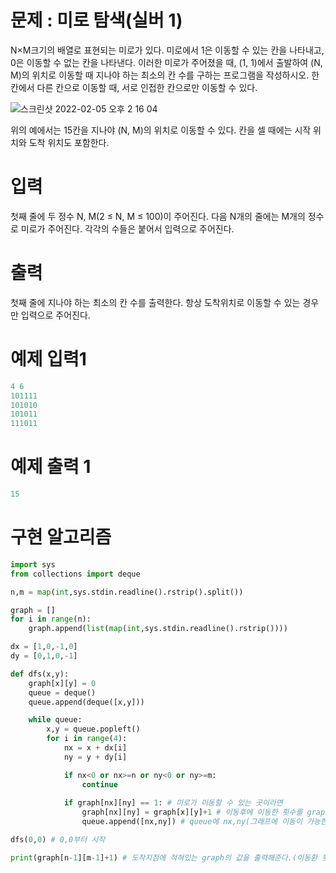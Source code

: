 # 문제 : 미로 탐색(실버 1)
N×M크기의 배열로 표현되는 미로가 있다.
미로에서 1은 이동할 수 있는 칸을 나타내고, 0은 이동할 수 없는 칸을 나타낸다. 이러한 미로가 주어졌을 때, (1, 1)에서 출발하여 (N, M)의 위치로 이동할 때 지나야 하는 최소의 칸 수를 구하는 프로그램을 작성하시오. 한 칸에서 다른 칸으로 이동할 때, 서로 인접한 칸으로만 이동할 수 있다.

![스크린샷 2022-02-05 오후 2 16 04](https://user-images.githubusercontent.com/69062776/152629700-8e6c5efc-d16c-4341-88ec-794a5c876d00.png)

위의 예에서는 15칸을 지나야 (N, M)의 위치로 이동할 수 있다. 칸을 셀 때에는 시작 위치와 도착 위치도 포함한다.

# 입력
첫째 줄에 두 정수 N, M(2 ≤ N, M ≤ 100)이 주어진다. 다음 N개의 줄에는 M개의 정수로 미로가 주어진다. 각각의 수들은 붙어서 입력으로 주어진다.

# 출력
첫째 줄에 지나야 하는 최소의 칸 수를 출력한다. 항상 도착위치로 이동할 수 있는 경우만 입력으로 주어진다.

# 예제 입력1
```python
4 6
101111
101010
101011
111011
```
# 예제 출력 1
```python
15
```

# 구현 알고리즘
```python
import sys
from collections import deque

n,m = map(int,sys.stdin.readline().rstrip().split())

graph = []
for i in range(n):
    graph.append(list(map(int,sys.stdin.readline().rstrip())))

dx = [1,0,-1,0]
dy = [0,1,0,-1]

def dfs(x,y):
    graph[x][y] = 0
    queue = deque()
    queue.append(deque([x,y]))

    while queue:
        x,y = queue.popleft()
        for i in range(4):
            nx = x + dx[i]
            ny = y + dy[i]

            if nx<0 or nx>=n or ny<0 or ny>=m:
                continue
            
            if graph[nx][ny] == 1: # 미로가 이동할 수 있는 곳이라면
                graph[nx][ny] = graph[x][y]+1 # 이동후에 이동한 횟수를 graph에 추가해준다.
                queue.append([nx,ny]) # queue에 nx,ny(그래프에 이동이 가능한 정점을 추가)

dfs(0,0) # 0,0부터 시작

print(graph[n-1][m-1]+1) # 도착지점에 적혀있는 graph의 값을 출력해준다.(이동환 횟수가 출력된다)
```
